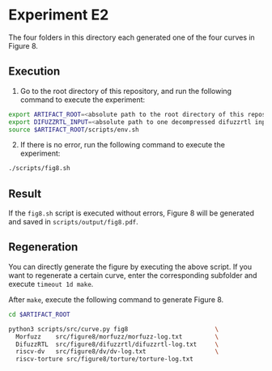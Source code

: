# Experiment E2

The four folders in this directory each generated one of the four curves in Figure 8.

## Execution

1. Go to the root directory of this repository, and run the following command to execute the experiment:

```bash
export ARTIFACT_ROOT=<absolute path to the root directory of this repository>
export DIFUZZRTL_INPUT=<absolute path to one decompressed difuzzrtl input set>
source $ARTIFACT_ROOT/scripts/env.sh
```

2. If there is no error, run the following command to execute the experiment:

```bash
./scripts/fig8.sh
```

## Result

If the `fig8.sh` script is executed without errors, Figure 8 will be generated and saved in `scripts/output/fig8.pdf`.

## Regeneration

You can directly generate the figure by executing the above script.
If you want to regenerate a certain curve, enter the corresponding subfolder and execute `timeout 1d make`.

After `make`, execute the following command to generate Figure 8.

```bash
cd $ARTIFACT_ROOT

python3 scripts/src/curve.py fig8                        \
  Morfuzz    src/figure8/morfuzz/morfuzz-log.txt         \
  DifuzzRTL  src/figure8/difuzzrtl/difuzzrtl-log.txt     \
  riscv-dv   src/figure8/dv/dv-log.txt                   \
  riscv-torture src/figure8/torture/torture-log.txt
```
